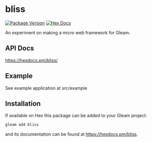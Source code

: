 # bliss

[![Package Version](https://img.shields.io/hexpm/v/gleam_web)](https://hex.pm/packages/bliss)
[![Hex Docs](https://img.shields.io/badge/hex-docs-ffaff3)](https://hexdocs.pm/bliss/)

An experiment on making a micro web framework for Gleam.

## API Docs

https://hexdocs.pm/bliss/

## Example

See example application at src/example

## Installation

If available on Hex this package can be added to your Gleam project:

```sh
gleam add bliss
```

and its documentation can be found at <https://hexdocs.pm/bliss>.
